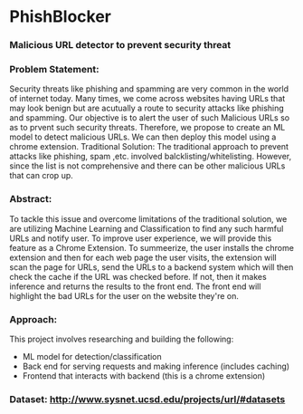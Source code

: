 # PhishBlocker

### Malicious URL detector to prevent security threat

### Problem Statement:
Security threats like phishing and spamming are very common in the world of internet today. Many times, we come across websites having URLs that may look benign but are acutually a route to security attacks like phishing and spamming. Our objective is to alert the user of such Malicious URLs so as to prvent such security threats. Therefore, we propose to create an ML model to detect malicious URLs. We can then deploy this model using a chrome extension.
Traditional Solution:
The traditional approach to prevent attacks like phishing, spam ,etc. involved balcklisting/whitelisting. However, since the list is not comprehensive and there can be other malicious URLs that can crop up.

### Abstract:
To tackle this issue and overcome limitations of the traditional solution, we are utilizing Machine Learning and Classification to find any such harmful URLs and notify user. To improve user experience, we will provide this feature as a Chrome Extension. To summeerize, the user installs the chrome extension and then for each web page the user visits, the extension will scan the page for URLs, send the URLs to a backend system which will then check the cache if the URL was checked before. If not, then it makes inference and returns the results to the front end. The front end will highlight the bad URLs for the user on the website they're on.

### Approach:
This project involves researching and building the following:
 - ML model for detection/classification
 - Back end for serving requests and making inference (includes caching)
 - Frontend that interacts with backend (this is a chrome extension)

### Dataset: http://www.sysnet.ucsd.edu/projects/url/#datasets
 
